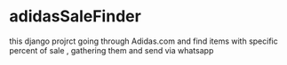 # adidasSaleFinder
this django projrct going through Adidas.com and find items with specific percent of sale , gathering them and send via whatsapp
